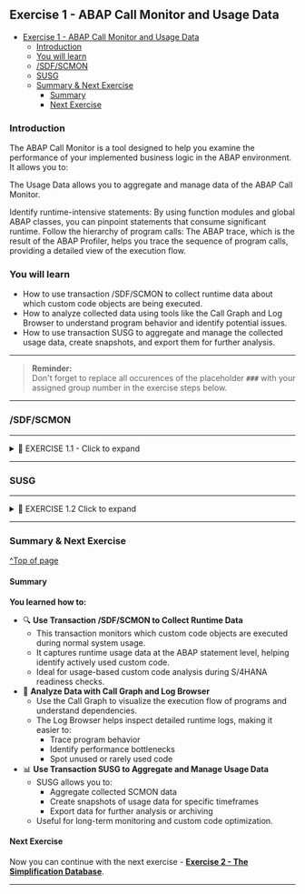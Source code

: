 
## Exercise 1 - ABAP Call Monitor and Usage Data

- [Exercise 1 - ABAP Call Monitor and Usage Data](#exercise-1---abap-call-monitor-and-usage-data)
  - [Introduction](#introduction)
  - [You will learn](#you-will-learn)
  - [/SDF/SCMON](#sdfscmon)
  - [SUSG](#susg)
  - [Summary \& Next Exercise](#summary--next-exercise)
    - [Summary](#summary)
    - [Next Exercise](#next-exercise)

<!-- Exercise Description -->
### Introduction
The ABAP Call Monitor is a tool designed to help you examine the performance of your implemented business logic in the ABAP environment. It allows you to:

The Usage Data allows you to aggregate and manage data of the ABAP Call Monitor.

Identify runtime-intensive statements: By using function modules and global ABAP classes, you can pinpoint statements that consume significant runtime.
Follow the hierarchy of program calls: The ABAP trace, which is the result of the ABAP Profiler, helps you trace the sequence of program calls, providing a detailed view of the execution flow.

### You will learn  
- How to use transaction /SDF/SCMON to collect runtime data about which custom code objects are being executed.
- How to analyze collected data using tools like the Call Graph and Log Browser to understand program behavior and identify potential issues.
- How to use transaction SUSG to aggregate and manage the collected usage data, create snapshots, and export them for further analysis.

---
> **Reminder:**   
> Don't forget to replace all occurences of the placeholder **`###`** with your assigned group number in the exercise steps below.  
---


### /SDF/SCMON

---

<details>
    <summary>🔵 EXERCISE 1.1 - Click to expand</summary>

1. Logon to the Checked System within your ABAP Development Tools to your SAP ERP 6.0 EhP7 system (A4H).

           Use the provided logon information.

2. Create a new ABAP project
3. Logon to the system with the provided User: DEVELOPER## Password: Welcome1 Client: 001
4. Add your exercise package Z_CCM_EX_## to your favorite packages.
5. Run any of your programs within your favorite packages e.g.  
    <img src="images//Picture1.png" width="70%">
    <img src="images//Picture2.png" width="70%">
6. Start transaction: ```/SDF/SCMON (ABAP Call Monitor)```
    <img src="images//Picture3.png" width="70%">
7. Execute Collect Data.   
    <img src="images//Picture4.png" width="70%">
8. Analyze the data by filtering for your executed programs by using ```Display Data```
    <img src="images//Picture5.png" width="70%">
    <img src="images//Picture6.png" width="70%">
9.	Use the ABAP Monitor Call Graph to check what was called from you program
    <img src="images//Picture7.png" width="70%">
10. Use the ABAP Call Monitor Log Browser and check if there are any errors.
    <img src="images//Picture8.png" width="70%">
</details>

---

### SUSG

---

<details>
  <summary>🔵 EXERCISE 1.2 Click to expand</summary>

11. Start Transaction SUSG   
    <img src="images//Picture9.png" width="70%">
12. Check whether all ABAP Call Monitor data was aggregated
    <img src="images//Picture10.png" width="70%">
    <img src="images//Picture11.png" width="70%">
13.	Create a new snapshot. Check if a day of the aggregated  ABAP Call Monitor data is missing
    <img src="images//Picture12.png" width="70%">
14.	Manage your snapshots   
    <img src="images//Picture13.png" width="70%">
15.	Download your snapshot to your local file system or push it to anywhere else.
    <img src="images//Picture14.png" width="70%">
</details>

---

### Summary & Next Exercise
[^Top of page](#)

#### Summary

**You learned how to:**

- 🔍 **Use Transaction /SDF/SCMON to Collect Runtime Data**
  - This transaction monitors which custom code objects are executed during normal system usage.
  - It captures runtime usage data at the ABAP statement level, helping identify actively used custom code.
  - Ideal for usage-based custom code analysis during S/4HANA readiness checks.
- 🧠 **Analyze Data with Call Graph and Log Browser**
  - Use the Call Graph to visualize the execution flow of programs and understand dependencies.
  - The Log Browser helps inspect detailed runtime logs, making it easier to:
    - Trace program behavior
    - Identify performance bottlenecks
    - Spot unused or rarely used code
- 📊 **Use Transaction SUSG to Aggregate and Manage Usage Data**
  - SUSG allows you to:
    - Aggregate collected SCMON data
    - Create snapshots of usage data for specific timeframes
    - Export data for further analysis or archiving
  - Useful for long-term monitoring and custom code optimization.

#### Next Exercise
Now you can continue with the next exercise - **[Exercise 2 - The Simplification Database](../ex2/README2.md)**.

---
